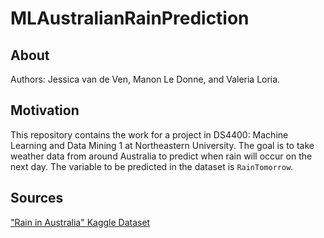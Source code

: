 # MLAustralianRainPrediction

## About
Authors: Jessica van de Ven, Manon Le Donne, and Valeria Loria. 

## Motivation
This repository contains the work for a project in DS4400: Machine Learning and Data Mining 1 at Northeastern University. The goal is to take weather data from around Australia to predict when rain will occur on the next day. The variable to be predicted in the dataset is `RainTomorrow`.

## Sources
["Rain in Australia" Kaggle Dataset](https://www.kaggle.com/datasets/jsphyg/weather-dataset-rattle-package?resource=download)